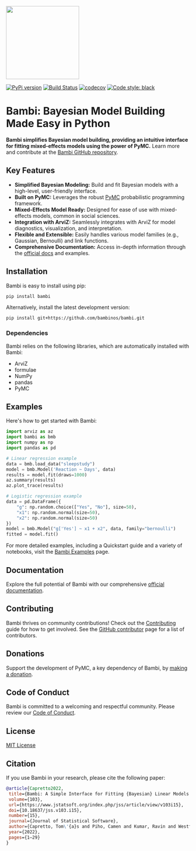 <img src="https://raw.githubusercontent.com/bambinos/bambi/main/docs/logos/RGB/Bambi_logo.png" width=200>

[![PyPi version](https://badge.fury.io/py/bambi.svg)](https://badge.fury.io/py/bambi)
[![Build Status](https://github.com/bambinos/bambi/actions/workflows/test.yml/badge.svg)](https://github.com/bambinos/bambi/actions/workflows/test.yml)
[![codecov](https://codecov.io/gh/bambinos/bambi/branch/master/graph/badge.svg?token=ZqH0KCLKAE)](https://codecov.io/gh/bambinos/bambi)
[![Code style: black](https://img.shields.io/badge/code%20style-black-000000.svg)](https://github.com/ambv/black)

# Bambi: Bayesian Model Building Made Easy in Python

**Bambi simplifies Bayesian model building, providing an intuitive interface for fitting mixed-effects models using the power of PyMC.**  Learn more and contribute at the [Bambi GitHub repository](https://github.com/bambinos/bambi).

## Key Features

*   **Simplified Bayesian Modeling:** Build and fit Bayesian models with a high-level, user-friendly interface.
*   **Built on PyMC:** Leverages the robust [PyMC](https://github.com/pymc-devs/pymc) probabilistic programming framework.
*   **Mixed-Effects Model Ready:**  Designed for ease of use with mixed-effects models, common in social sciences.
*   **Integration with ArviZ:** Seamlessly integrates with ArviZ for model diagnostics, visualization, and interpretation.
*   **Flexible and Extensible:** Easily handles various model families (e.g., Gaussian, Bernoulli) and link functions.
*   **Comprehensive Documentation:**  Access in-depth information through the [official docs](https://bambinos.github.io/bambi/index.html) and examples.

## Installation

Bambi is easy to install using pip:

```bash
pip install bambi
```

Alternatively, install the latest development version:

```bash
pip install git+https://github.com/bambinos/bambi.git
```

### Dependencies

Bambi relies on the following libraries, which are automatically installed with Bambi:

*   ArviZ
*   formulae
*   NumPy
*   pandas
*   PyMC

## Examples

Here's how to get started with Bambi:

```python
import arviz as az
import bambi as bmb
import numpy as np
import pandas as pd

# Linear regression example
data = bmb.load_data("sleepstudy")
model = bmb.Model('Reaction ~ Days', data)
results = model.fit(draws=1000)
az.summary(results)
az.plot_trace(results)

# Logistic regression example
data = pd.DataFrame({
    "g": np.random.choice(["Yes", "No"], size=50),
    "x1": np.random.normal(size=50),
    "x2": np.random.normal(size=50)
})
model = bmb.Model("g['Yes'] ~ x1 + x2", data, family="bernoulli")
fitted = model.fit()
```

For more detailed examples, including a Quickstart guide and a variety of notebooks, visit the [Bambi Examples](https://bambinos.github.io/bambi/notebooks/) page.

## Documentation

Explore the full potential of Bambi with our comprehensive [official documentation](https://bambinos.github.io/bambi/index.html).

## Contributing

Bambi thrives on community contributions! Check out the [Contributing](https://github.com/bambinos/bambi/blob/main/CONTRIBUTING.md) guide for how to get involved.  See the [GitHub contributor](https://github.com/bambinos/bambi/graphs/contributors) page for a list of contributors.

## Donations

Support the development of PyMC, a key dependency of Bambi, by [making a donation](https://numfocus.org/donate-to-pymc).

## Code of Conduct

Bambi is committed to a welcoming and respectful community. Please review our [Code of Conduct](https://github.com/bambinos/bambi/blob/main/CODE_OF_CONDUCT.md).

## License

[MIT License](https://github.com/bambinos/bambi/blob/main/LICENSE)

## Citation

If you use Bambi in your research, please cite the following paper:

```bibtex
@article{Capretto2022,
 title={Bambi: A Simple Interface for Fitting {Bayesian} Linear Models in {Python}},
 volume={103},
 url={https://www.jstatsoft.org/index.php/jss/article/view/v103i15},
 doi={10.18637/jss.v103.i15},
 number={15},
 journal={Journal of Statistical Software},
 author={Capretto, Tom\'{a}s and Piho, Camen and Kumar, Ravin and Westfall, Jacob and Yarkoni, Tal and Martin, Osvaldo A},
 year={2022},
 pages={1–29}
}
```